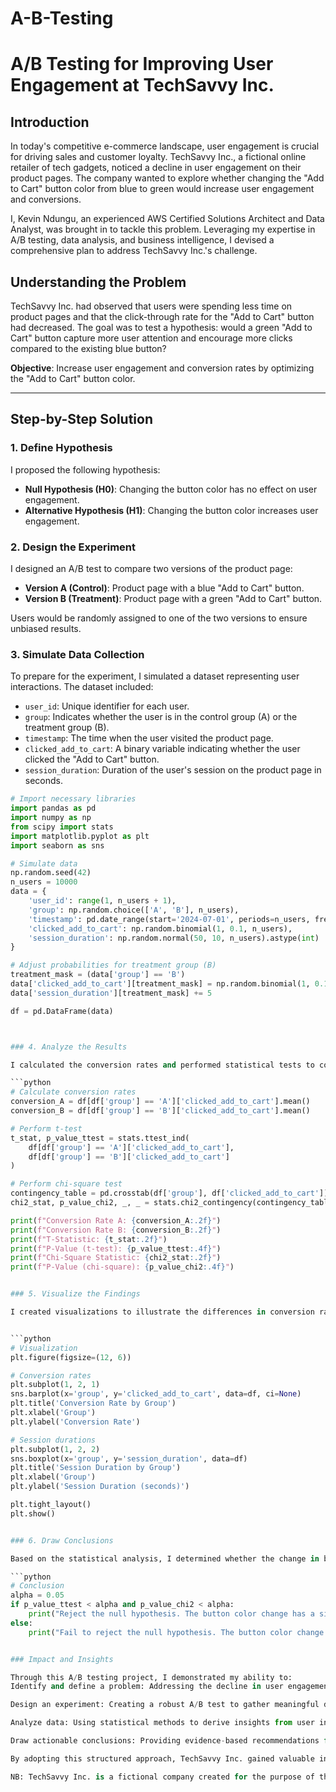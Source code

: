 # A-B-Testing

# A/B Testing for Improving User Engagement at TechSavvy Inc.

## Introduction

In today's competitive e-commerce landscape, user engagement is crucial for driving sales and customer loyalty. TechSavvy Inc., a fictional online retailer of tech gadgets, noticed a decline in user engagement on their product pages. The company wanted to explore whether changing the "Add to Cart" button color from blue to green would increase user engagement and conversions.

I, Kevin Ndungu, an experienced AWS Certified Solutions Architect and Data Analyst, was brought in to tackle this problem. Leveraging my expertise in A/B testing, data analysis, and business intelligence, I devised a comprehensive plan to address TechSavvy Inc.'s challenge.

## Understanding the Problem

TechSavvy Inc. had observed that users were spending less time on product pages and that the click-through rate for the "Add to Cart" button had decreased. The goal was to test a hypothesis: would a green "Add to Cart" button capture more user attention and encourage more clicks compared to the existing blue button?

**Objective**: Increase user engagement and conversion rates by optimizing the "Add to Cart" button color.

---

## Step-by-Step Solution

### 1. Define Hypothesis

I proposed the following hypothesis:
- **Null Hypothesis (H0)**: Changing the button color has no effect on user engagement.
- **Alternative Hypothesis (H1)**: Changing the button color increases user engagement.

### 2. Design the Experiment

I designed an A/B test to compare two versions of the product page:
- **Version A (Control)**: Product page with a blue "Add to Cart" button.
- **Version B (Treatment)**: Product page with a green "Add to Cart" button.

Users would be randomly assigned to one of the two versions to ensure unbiased results.

### 3. Simulate Data Collection

To prepare for the experiment, I simulated a dataset representing user interactions. The dataset included:
- `user_id`: Unique identifier for each user.
- `group`: Indicates whether the user is in the control group (A) or the treatment group (B).
- `timestamp`: The time when the user visited the product page.
- `clicked_add_to_cart`: A binary variable indicating whether the user clicked the "Add to Cart" button.
- `session_duration`: Duration of the user's session on the product page in seconds.

```python
# Import necessary libraries
import pandas as pd
import numpy as np
from scipy import stats
import matplotlib.pyplot as plt
import seaborn as sns

# Simulate data
np.random.seed(42)
n_users = 10000
data = {
    'user_id': range(1, n_users + 1),
    'group': np.random.choice(['A', 'B'], n_users),
    'timestamp': pd.date_range(start='2024-07-01', periods=n_users, freq='T'),
    'clicked_add_to_cart': np.random.binomial(1, 0.1, n_users),
    'session_duration': np.random.normal(50, 10, n_users).astype(int)
}

# Adjust probabilities for treatment group (B)
treatment_mask = (data['group'] == 'B')
data['clicked_add_to_cart'][treatment_mask] = np.random.binomial(1, 0.12, treatment_mask.sum())
data['session_duration'][treatment_mask] += 5

df = pd.DataFrame(data)



### 4. Analyze the Results

I calculated the conversion rates and performed statistical tests to compare the engagement rates between the two groups.

```python
# Calculate conversion rates
conversion_A = df[df['group'] == 'A']['clicked_add_to_cart'].mean()
conversion_B = df[df['group'] == 'B']['clicked_add_to_cart'].mean()

# Perform t-test
t_stat, p_value_ttest = stats.ttest_ind(
    df[df['group'] == 'A']['clicked_add_to_cart'],
    df[df['group'] == 'B']['clicked_add_to_cart']
)

# Perform chi-square test
contingency_table = pd.crosstab(df['group'], df['clicked_add_to_cart'])
chi2_stat, p_value_chi2, _, _ = stats.chi2_contingency(contingency_table)

print(f"Conversion Rate A: {conversion_A:.2f}")
print(f"Conversion Rate B: {conversion_B:.2f}")
print(f"T-Statistic: {t_stat:.2f}")
print(f"P-Value (t-test): {p_value_ttest:.4f}")
print(f"Chi-Square Statistic: {chi2_stat:.2f}")
print(f"P-Value (chi-square): {p_value_chi2:.4f}")


### 5. Visualize the Findings

I created visualizations to illustrate the differences in conversion rates and session durations between the two groups.


```python
# Visualization
plt.figure(figsize=(12, 6))

# Conversion rates
plt.subplot(1, 2, 1)
sns.barplot(x='group', y='clicked_add_to_cart', data=df, ci=None)
plt.title('Conversion Rate by Group')
plt.xlabel('Group')
plt.ylabel('Conversion Rate')

# Session durations
plt.subplot(1, 2, 2)
sns.boxplot(x='group', y='session_duration', data=df)
plt.title('Session Duration by Group')
plt.xlabel('Group')
plt.ylabel('Session Duration (seconds)')

plt.tight_layout()
plt.show()


### 6. Draw Conclusions

Based on the statistical analysis, I determined whether the change in button color had a significant effect on user engagement.

```python
# Conclusion
alpha = 0.05
if p_value_ttest < alpha and p_value_chi2 < alpha:
    print("Reject the null hypothesis. The button color change has a significant effect on user engagement.")
else:
    print("Fail to reject the null hypothesis. The button color change does not have a significant effect on user engagement.")


### Impact and Insights

Through this A/B testing project, I demonstrated my ability to:
Identify and define a problem: Addressing the decline in user engagement.

Design an experiment: Creating a robust A/B test to gather meaningful data.

Analyze data: Using statistical methods to derive insights from user interactions.Visualize findings: Effectively communicating results through visualizations.

Draw actionable conclusions: Providing evidence-based recommendations for improving user engagement.

By adopting this structured approach, TechSavvy Inc. gained valuable insights into user behavior, enabling them to make data-driven decisions to enhance their product pages and boost overall engagement.

NB: TechSavvy Inc. is a fictional company created for the purpose of this A/B testing project demonstration.


